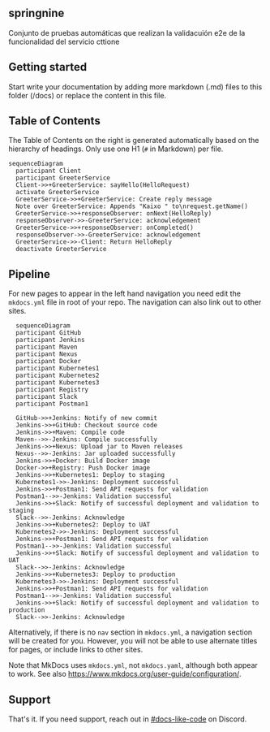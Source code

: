 ## springnine

Conjunto de pruebas automáticas que realizan la validacuión e2e de la funcionalidad del servicio cttione

## Getting started

Start write your documentation by adding more markdown (.md) files to this folder (/docs) or replace the content in this file.

## Table of Contents

The Table of Contents on the right is generated automatically based on the hierarchy
of headings. Only use one H1 (`#` in Markdown) per file.

```mermaid
sequenceDiagram
  participant Client
  participant GreeterService
  Client->>+GreeterService: sayHello(HelloRequest)
  activate GreeterService
  GreeterService->>+GreeterService: Create reply message
  Note over GreeterService: Appends "Kaixo " to\nrequest.getName()
  GreeterService->>+responseObserver: onNext(HelloReply)
  responseObserver->>-GreeterService: acknowledgement
  GreeterService->>+responseObserver: onCompleted()
  responseObserver->>-GreeterService: acknowledgement
  GreeterService->>-Client: Return HelloReply
  deactivate GreeterService

```

## Pipeline

For new pages to appear in the left hand navigation you need edit the `mkdocs.yml`
file in root of your repo. The navigation can also link out to other sites.

```mermaid
  sequenceDiagram
  participant GitHub
  participant Jenkins
  participant Maven
  participant Nexus
  participant Docker
  participant Kubernetes1
  participant Kubernetes2
  participant Kubernetes3
  participant Registry
  participant Slack
  participant Postman1

  GitHub->>+Jenkins: Notify of new commit
  Jenkins->>+GitHub: Checkout source code
  Jenkins->>+Maven: Compile code
  Maven-->>-Jenkins: Compile successfully
  Jenkins->>+Nexus: Upload jar to Maven releases
  Nexus-->>-Jenkins: Jar uploaded successfully
  Jenkins->>+Docker: Build Docker image
  Docker->>+Registry: Push Docker image
  Jenkins->>+Kubernetes1: Deploy to staging
  Kubernetes1->>-Jenkins: Deployment successful
  Jenkins->>+Postman1: Send API requests for validation
  Postman1-->>-Jenkins: Validation successful
  Jenkins->>+Slack: Notify of successful deployment and validation to staging
  Slack-->>-Jenkins: Acknowledge
  Jenkins->>+Kubernetes2: Deploy to UAT
  Kubernetes2->>-Jenkins: Deployment successful
  Jenkins->>+Postman1: Send API requests for validation
  Postman1-->>-Jenkins: Validation successful
  Jenkins->>+Slack: Notify of successful deployment and validation to UAT
  Slack-->>-Jenkins: Acknowledge
  Jenkins->>+Kubernetes3: Deploy to production
  Kubernetes3->>-Jenkins: Deployment successful
  Jenkins->>+Postman1: Send API requests for validation
  Postman1-->>-Jenkins: Validation successful
  Jenkins->>+Slack: Notify of successful deployment and validation to production
  Slack-->>-Jenkins: Acknowledge

```

Alternatively, if there is no `nav` section in `mkdocs.yml`, a navigation section
will be created for you. However, you will not be able to use alternate titles for
pages, or include links to other sites.

Note that MkDocs uses `mkdocs.yml`, not `mkdocs.yaml`, although both appear to work.
See also <https://www.mkdocs.org/user-guide/configuration/>.

## Support

That's it. If you need support, reach out in [#docs-like-code](https://discord.com/channels/687207715902193673/714754240933003266) on Discord.

